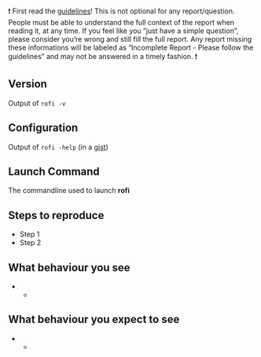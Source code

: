 :exclamation:
First read the [guidelines](https://github.com/DaveDavenport/rofi/blob/next/.github/CONTRIBUTING.md)!
This is not optional for any report/question. People must be able to understand the full context of the report when reading it, at any time.
If you feel like you “just have a simple question”, please consider you’re wrong and still fill the full report.
Any report missing these informations will be labeled as “Incomplete Report - Please follow the guidelines” and may not be answered in a timely fashion.
:exclamation:

## Version

Output of `rofi -v`


## Configuration

Output of `rofi -help` (in a [gist](https://gist.github.com/))

## Launch Command

The commandline used to launch **rofi**

## Steps to reproduce

* Step 1
* Step 2


## What behaviour you see

* -

## What behaviour you expect to see

* -
